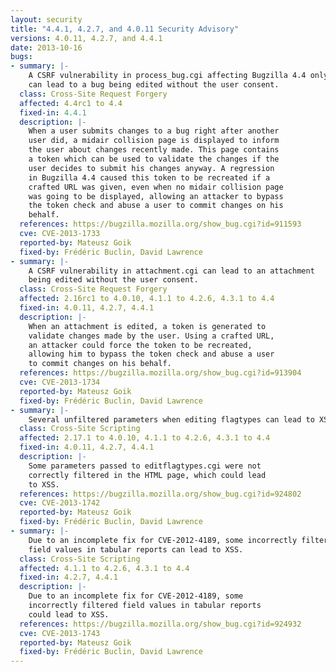 ```yaml
---
layout: security
title: "4.4.1, 4.2.7, and 4.0.11 Security Advisory"
versions: 4.0.11, 4.2.7, and 4.4.1
date: 2013-10-16
bugs:
- summary: |-
    A CSRF vulnerability in process_bug.cgi affecting Bugzilla 4.4 only
    can lead to a bug being edited without the user consent.
  class: Cross-Site Request Forgery
  affected: 4.4rc1 to 4.4
  fixed-in: 4.4.1
  description: |-
    When a user submits changes to a bug right after another
    user did, a midair collision page is displayed to inform
    the user about changes recently made. This page contains
    a token which can be used to validate the changes if the
    user decides to submit his changes anyway. A regression
    in Bugzilla 4.4 caused this token to be recreated if a
    crafted URL was given, even when no midair collision page
    was going to be displayed, allowing an attacker to bypass
    the token check and abuse a user to commit changes on his
    behalf.
  references: https://bugzilla.mozilla.org/show_bug.cgi?id=911593
  cve: CVE-2013-1733
  reported-by: Mateusz Goik
  fixed-by: Frédéric Buclin, David Lawrence
- summary: |-
    A CSRF vulnerability in attachment.cgi can lead to an attachment
    being edited without the user consent.
  class: Cross-Site Request Forgery
  affected: 2.16rc1 to 4.0.10, 4.1.1 to 4.2.6, 4.3.1 to 4.4
  fixed-in: 4.0.11, 4.2.7, 4.4.1
  description: |-
    When an attachment is edited, a token is generated to
    validate changes made by the user. Using a crafted URL,
    an attacker could force the token to be recreated,
    allowing him to bypass the token check and abuse a user
    to commit changes on his behalf.
  references: https://bugzilla.mozilla.org/show_bug.cgi?id=913904
  cve: CVE-2013-1734
  reported-by: Mateusz Goik
  fixed-by: Frédéric Buclin, David Lawrence
- summary: |-
    Several unfiltered parameters when editing flagtypes can lead to XSS.
  class: Cross-Site Scripting
  affected: 2.17.1 to 4.0.10, 4.1.1 to 4.2.6, 4.3.1 to 4.4
  fixed-in: 4.0.11, 4.2.7, 4.4.1
  description: |-
    Some parameters passed to editflagtypes.cgi were not
    correctly filtered in the HTML page, which could lead
    to XSS.
  references: https://bugzilla.mozilla.org/show_bug.cgi?id=924802
  cve: CVE-2013-1742
  reported-by: Mateusz Goik
  fixed-by: Frédéric Buclin, David Lawrence
- summary: |-
    Due to an incomplete fix for CVE-2012-4189, some incorrectly filtered
    field values in tabular reports can lead to XSS.
  class: Cross-Site Scripting
  affected: 4.1.1 to 4.2.6, 4.3.1 to 4.4
  fixed-in: 4.2.7, 4.4.1
  description: |-
    Due to an incomplete fix for CVE-2012-4189, some
    incorrectly filtered field values in tabular reports
    could lead to XSS.
  references: https://bugzilla.mozilla.org/show_bug.cgi?id=924932
  cve: CVE-2013-1743
  reported-by: Mateusz Goik
  fixed-by: Frédéric Buclin, David Lawrence
---
```

